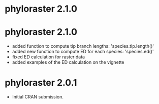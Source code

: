# phyloraster 2.1.0

# phyloraster 2.1.0

- added function to compute tip branch lengths: 'species.tip.length()'
- added new function to compute ED for each species: 'species.ed()'
- fixed ED calculation for raster data
- added examples of the ED calculation on the vignette

# phyloraster 2.0.1

* Initial CRAN submission.
